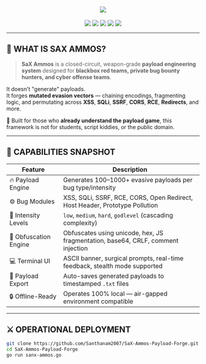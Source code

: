 <h1 align="center">
  <img src="https://readme-typing-svg.demolab.com?font=Fira+Code&size=28&duration=4000&pause=1000&color=FA3131&center=true&vCenter=true&multiline=true&width=900&height=100&lines=SaX+Ammos+-+Payload+Engineering+Console;Built+for+Operators.+Not+for+the+Public.">
</h1>

<p align="center">
  <img src="https://img.shields.io/badge/Language-GoLang-00ADD8?style=for-the-badge&logo=go" />
  <img src="https://img.shields.io/badge/Payloads-1000%2B-red?style=for-the-badge&logo=python" />
  <img src="https://img.shields.io/badge/Focus-WAF%20Bypass-F06C00?style=for-the-badge&logo=ghostery" />
  <img src="https://img.shields.io/badge/Mode-Terminal-black?style=for-the-badge&logo=gnome-terminal" />
  <img src="https://img.shields.io/badge/License-Proprietary-lightgrey?style=for-the-badge&logo=law" />
</p>

---

## 🧩  WHAT IS SAX AMMOS?

> **SaX Ammos** is a closed-circuit, weapon-grade **payload engineering system** designed for **blackbox red teams, private bug bounty hunters, and cyber offense teams**.

It doesn't "generate" payloads.  
It forges **mutated evasion vectors** — chaining encodings, fragmenting logic, and permutating across **XSS**, **SQLi**, **SSRF**, **CORS**, **RCE**, **Redirects**, and more.

🧠 Built for those who **already understand the payload game**, this framework is not for students, script kiddies, or the public domain.

---

## 🧠  CAPABILITIES SNAPSHOT

| Feature                | Description |
|------------------------|-------------|
| 🔥 Payload Engine       | Generates 100–1000+ evasive payloads per bug type/intensity |
| ⚙️ Bug Modules          | XSS, SQLi, SSRF, RCE, CORS, Open Redirect, Host Header, Prototype Pollution |
| 🔐 Intensity Levels     | `low`, `medium`, `hard`, `godlevel` (cascading complexity) |
| 🧬 Obfuscation Engine   | Obfuscates using unicode, hex, JS fragmentation, base64, CRLF, comment injection |
| 💻 Terminal UI          | ASCII banner, surgical prompts, real-time feedback, stealth mode supported |
| 📂 Payload Export       | Auto-saves generated payloads to timestamped `.txt` files |
| 🔒 Offline-Ready        | Operates 100% local — air-gapped environment compatible |

---

## ⚔️ OPERATIONAL DEPLOYMENT

```bash
git clone https://github.com/Santhanam2007/SaX-Ammos-Payload-Forge.git
cd SaX-Ammos-Payload-Forge
go run sanx-ammos.go

